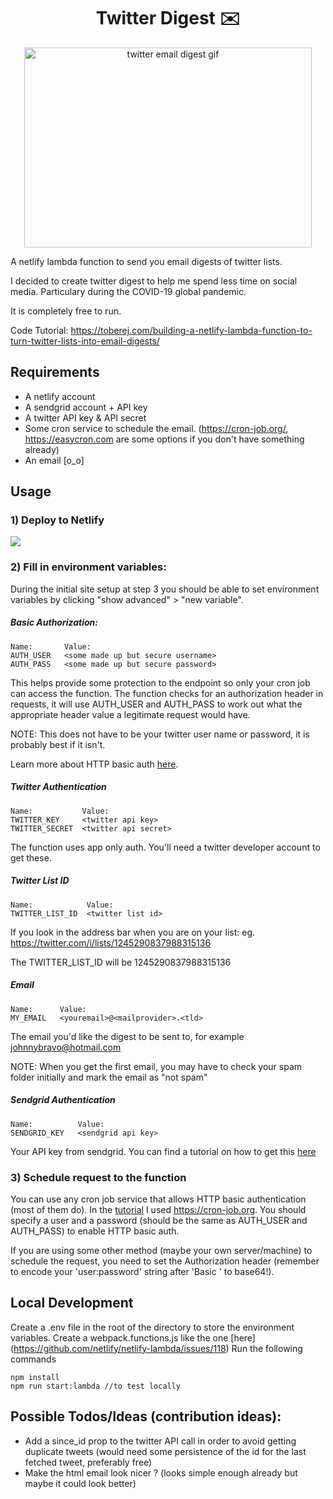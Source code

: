 
<h1 align="center">Twitter Digest ✉️</h1>
<p align="center">
  <img width="460" height="320" src="https://i.imgur.com/Px4vvMY.gif" alt="twitter email digest gif">
</p>

A netlify lambda function to send you email digests of twitter lists.

I decided to create twitter digest to help me spend less time on social media. Particulary during the COVID-19 global pandemic. 

It is completely free to run.


Code Tutorial: https://toberej.com/building-a-netlify-lambda-function-to-turn-twitter-lists-into-email-digests/

## Requirements 

- A netlify account
- A sendgrid account + API key
- A twitter API key & API secret
- Some cron service to schedule the email. (https://cron-job.org/, https://easycron.com are some options if you don't have something already)
- An email [o_o]

## Usage
### 1) Deploy to Netlify 
<a href="https://app.netlify.com/start/deploy?repository=https://github.com/toberej/twitter-digest"> <img src="https://www.netlify.com/img/deploy/button.svg"/> </a>

### 2) Fill in environment variables:
During the initial site setup at step 3 you should be able to set environment variables by clicking "show advanced" > "new variable". 
##### Basic Authorization:
```
Name:       Value:
AUTH_USER   <some made up but secure username>
AUTH_PASS   <some made up but secure password>
```
This helps provide some protection to the endpoint so only your cron job can access the function. The function checks for an authorization header in requests, it will use AUTH_USER and AUTH_PASS to work out what the appropriate header value a legitimate request would have. 

NOTE: This does not have to be your twitter user name or password, it is probably best if it isn't. 

Learn more about HTTP basic auth [here](https://tools.ietf.org/html/rfc7617#section-2).

##### Twitter Authentication
```
Name:           Value:
TWITTER_KEY     <twitter api key>
TWITTER_SECRET  <twitter api secret>
```
The function uses app only auth. You'll need a twitter developer account to get these.

##### Twitter List ID
```
Name:            Value:
TWITTER_LIST_ID  <twitter list id>
```
If you look in the address bar when you are on your list: eg. https://twitter.com/i/lists/1245290837988315136

The TWITTER_LIST_ID will be 1245290837988315136

##### Email
```
Name:      Value:
MY_EMAIL   <youremail>@<mailprovider>.<tld>
```
The email you'd like the digest to be sent to, for example johnnybravo@hotmail.com

NOTE: When you get the first email, you may have to check your spam folder initially and mark the email as "not spam"

##### Sendgrid Authentication
```
Name:          Value:
SENDGRID_KEY   <sendgrid api key>
```
Your API key from sendgrid. You can find a tutorial on how to get this [here](https://sendgrid.com/docs/ui/account-and-settings/api-keys/#creating-an-api-key)


### 3) Schedule request to the function

You can use any cron job service that allows HTTP basic authentication (most of them do). In the [tutorial](https://toberej.com/building-a-netlify-lambda-function-to-turn-twitter-lists-into-email-digests/) I used https://cron-job.org. You should specify a user and a password (should be the same as AUTH_USER and AUTH_PASS) to enable HTTP basic auth.

If you are using some other method (maybe your own server/machine) to schedule the request, you need to set the Authorization header (remember to encode your 'user:password' string after 'Basic ' to base64!).

## Local Development

Create a .env file in the root of the directory to store the environment variables.
Create a webpack.functions.js like the one [here] (https://github.com/netlify/netlify-lambda/issues/118)
Run the following commands 
```
npm install
npm run start:lambda //to test locally
```

## Possible Todos/Ideas (contribution ideas):
- Add a since_id prop to the twitter API call in order to avoid getting duplicate tweets (would need some persistence of the id for the last fetched tweet, preferably free)
- Make the html email look nicer ? (looks simple enough already but maybe it could look better)